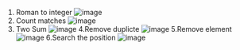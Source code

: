 1. Roman to integer
![image](https://github.com/user-attachments/assets/8f9e6144-243a-4add-b1c3-acf756159917)
2. Count matches
![image](https://github.com/user-attachments/assets/74f28a92-c370-408a-9006-d2737337c0b9)
3. Two Sum
![image](https://github.com/user-attachments/assets/fb82b2c9-20be-417a-ad9f-845356ed2061)
4.Remove duplicte
![image](https://github.com/user-attachments/assets/ac89f223-667b-47cc-8c1e-d5fef55a3278)
5.Remove element
![image](https://github.com/user-attachments/assets/6d3b5b42-d9ad-4e11-9e8f-793f93a6c1b4)
6.Search the position
![image](https://github.com/user-attachments/assets/f28f6446-4c7c-48ee-9ade-74bf49c15156)




